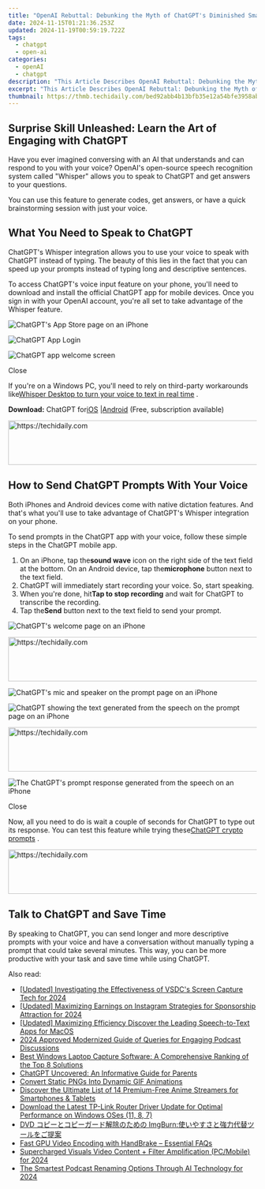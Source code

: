 ```yaml
---
title: "OpenAI Rebuttal: Debunking the Myth of ChatGPT's Diminished Smarts"
date: 2024-11-15T01:21:36.253Z
updated: 2024-11-19T00:59:19.722Z
tags:
  - chatgpt
  - open-ai
categories:
  - openAI
  - chatgpt
description: "This Article Describes OpenAI Rebuttal: Debunking the Myth of ChatGPT's Diminished Smarts"
excerpt: "This Article Describes OpenAI Rebuttal: Debunking the Myth of ChatGPT's Diminished Smarts"
thumbnail: https://thmb.techidaily.com/bed92abb4b13bfb35e12a54bfe3958abc331bc9941bc7a8515fe1dd62e1cd32c.jpg
---
```


## Surprise Skill Unleashed: Learn the Art of Engaging with ChatGPT

 Have you ever imagined conversing with an AI that understands and can respond to you with your voice? OpenAI's open-source speech recognition system called "Whisper" allows you to speak to ChatGPT and get answers to your questions.

 You can use this feature to generate codes, get answers, or have a quick brainstorming session with just your voice.

## What You Need to Speak to ChatGPT

 ChatGPT's Whisper integration allows you to use your voice to speak with ChatGPT instead of typing. The beauty of this lies in the fact that you can speed up your prompts instead of typing long and descriptive sentences.

 To access ChatGPT's voice input feature on your phone, you'll need to download and install the official ChatGPT app for mobile devices. Once you sign in with your OpenAI account, you're all set to take advantage of the Whisper feature.

![ChatGPT's App Store page on an iPhone](https://static1.makeuseofimages.com/wordpress/wp-content/uploads/2023/08/chatgpt-s-app-store-page-on-an-iphone.jpg)

![ChatGPT App Login](https://static1.makeuseofimages.com/wordpress/wp-content/uploads/2023/05/chatgpt-app-login.jpg)

![ChatGPT app welcome screen](https://static1.makeuseofimages.com/wordpress/wp-content/uploads/2023/05/chatgpt-app-welcome-screen.jpg)

Close

 If you're on a Windows PC, you'll need to rely on third-party workarounds like[Whisper Desktop to turn your voice to text in real time](https://www.makeuseof.com/windows-whisper-desktop-guide/) .

**Download:** ChatGPT for[iOS](http://apps.apple.com/app/openai-chatgpt/id6448311069) |[Android](https://www.anrdoezrs.net/links/7251228/type/dlg/sid/UUmuoUeUpU2029654/https://play.google.com/store/apps/details?id=com.openai.chatgpt&hl=en&gl=US) (Free, subscription available)

<!-- affiliate ads begin -->
<a href="https://appsumo.8odi.net/c/5597632/2087484/7443" target="_top" id="2087484">
  <img src="//a.impactradius-go.com/display-ad/7443-2087484" border="0" alt="https://techidaily.com" width="728" height="90"/>
</a>
<img height="0" width="0" src="https://appsumo.8odi.net/i/5597632/2087484/7443" style="position:absolute;visibility:hidden;" border="0" />
<!-- affiliate ads end -->

## How to Send ChatGPT Prompts With Your Voice

 Both iPhones and Android devices come with native dictation features. And that's what you'll use to take advantage of ChatGPT's Whisper integration on your phone.

 To send prompts in the ChatGPT app with your voice, follow these simple steps in the ChatGPT mobile app.

1. On an iPhone, tap the**sound wave** icon on the right side of the text field at the bottom. On an Android device, tap the**microphone** button next to the text field.
2. ChatGPT will immediately start recording your voice. So, start speaking.
3. When you're done, hit**Tap to stop recording** and wait for ChatGPT to transcribe the recording.
4. Tap the**Send** button next to the text field to send your prompt.

![ChatGPT's welcome page on an iPhone](https://static1.makeuseofimages.com/wordpress/wp-content/uploads/2023/09/img_4309.jpg)

<!-- affiliate ads begin -->
<a href="https://laganoo.pxf.io/c/5597632/1528696/16446" target="_top" id="1528696">
  <img src="//a.impactradius-go.com/display-ad/16446-1528696" border="0" alt="https://techidaily.com" width="728" height="90"/>
</a>
<img height="0" width="0" src="https://laganoo.pxf.io/i/5597632/1528696/16446" style="position:absolute;visibility:hidden;" border="0" />
<!-- affiliate ads end -->

![ChatGPT's mic and speaker on the prompt page on an iPhone](https://static1.makeuseofimages.com/wordpress/wp-content/uploads/2023/09/img_4311.jpg)

![ChatGPT showing the text generated from the speech on the prompt page on an iPhone](https://static1.makeuseofimages.com/wordpress/wp-content/uploads/2023/09/img_4313.jpg)

<!-- affiliate ads begin -->
<a href="https://ephamedtechinc.pxf.io/c/5597632/2137220/26400" target="_top" id="2137220">
  <img src="//a.impactradius-go.com/display-ad/26400-2137220" border="0" alt="https://techidaily.com" width="728" height="90"/>
</a>
<img height="0" width="0" src="https://ephamedtechinc.pxf.io/i/5597632/2137220/26400" style="position:absolute;visibility:hidden;" border="0" />
<!-- affiliate ads end -->

![The ChatGPT's prompt response generated from the speech on an iPhone](https://static1.makeuseofimages.com/wordpress/wp-content/uploads/2023/09/img_4314.jpg)

Close

 Now, all you need to do is wait a couple of seconds for ChatGPT to type out its response. You can test this feature while trying these[ChatGPT crypto prompts](https://www.makeuseof.com/the-best-chatgpt-crypto-prompts/) .

<!-- affiliate ads begin -->
<a href="https://appsumo.8odi.net/c/5597632/2144287/7443" target="_top" id="2144287">
  <img src="//a.impactradius-go.com/display-ad/7443-2144287" border="0" alt="https://techidaily.com" width="600" height="90"/>
</a>
<img height="0" width="0" src="https://appsumo.8odi.net/i/5597632/2144287/7443" style="position:absolute;visibility:hidden;" border="0" />
<!-- affiliate ads end -->

## Talk to ChatGPT and Save Time

 By speaking to ChatGPT, you can send longer and more descriptive prompts with your voice and have a conversation without manually typing a prompt that could take several minutes. This way, you can be more productive with your task and save time while using ChatGPT.

<ins class="adsbygoogle"
     style="display:block"
     data-ad-format="autorelaxed"
     data-ad-client="ca-pub-7571918770474297"
     data-ad-slot="1223367746"></ins>

<ins class="adsbygoogle"
     style="display:block"
     data-ad-client="ca-pub-7571918770474297"
     data-ad-slot="8358498916"
     data-ad-format="auto"
     data-full-width-responsive="true"></ins>

<span class="atpl-alsoreadstyle">Also read:</span>
<div><ul>
<li><a href="https://screen-sharing-recording.techidaily.com/updated-investigating-the-effectiveness-of-vsdcs-screen-capture-tech-for-2024/"><u>[Updated] Investigating the Effectiveness of VSDC's Screen Capture Tech for 2024</u></a></li>
<li><a href="https://instagram-videos.techidaily.com/updated-maximizing-earnings-on-instagram-strategies-for-sponsorship-attraction-for-2024/"><u>[Updated] Maximizing Earnings on Instagram Strategies for Sponsorship Attraction for 2024</u></a></li>
<li><a href="https://extra-guidance.techidaily.com/updated-maximizing-efficiency-discover-the-leading-speech-to-text-apps-for-macos/"><u>[Updated] Maximizing Efficiency Discover the Leading Speech-to-Text Apps for MacOS</u></a></li>
<li><a href="https://extra-approaches.techidaily.com/2024-approved-modernized-guide-of-queries-for-engaging-podcast-discussions/"><u>2024 Approved Modernized Guide of Queries for Engaging Podcast Discussions</u></a></li>
<li><a href="https://tech-haven.techidaily.com/best-windows-laptop-capture-software-a-comprehensive-ranking-of-the-top-8-solutions/"><u>Best Windows Laptop Capture Software: A Comprehensive Ranking of the Top 8 Solutions</u></a></li>
<li><a href="https://tech-savvy.techidaily.com/chatgpt-uncovered-an-informative-guide-for-parents/"><u>ChatGPT Uncovered: An Informative Guide for Parents</u></a></li>
<li><a href="https://tech-haven.techidaily.com/convert-static-pngs-into-dynamic-gif-animations/"><u>Convert Static PNGs Into Dynamic GIF Animations</u></a></li>
<li><a href="https://tech-haven.techidaily.com/discover-the-ultimate-list-of-14-premium-free-anime-streamers-for-smartphones-and-tablets/"><u>Discover the Ultimate List of 14 Premium-Free Anime Streamers for Smartphones & Tablets</u></a></li>
<li><a href="https://hardware-updates.techidaily.com/download-the-latest-tp-link-router-driver-update-for-optimal-performance-on-windows-oses-11-8-7/"><u>Download the Latest TP-Link Router Driver Update for Optimal Performance on Windows OSes (11, 8, 7)</u></a></li>
<li><a href="https://tech-haven.techidaily.com/dvd-imgburn/"><u>DVD コピーとコピーガード解除のための ImgBurn:使いやすさと強力代替ツールをご提案</u></a></li>
<li><a href="https://some-knowledge.techidaily.com/fast-gpu-video-encoding-with-handbrake-essential-faqs/"><u>Fast GPU Video Encoding with HandBrake – Essential FAQs</u></a></li>
<li><a href="https://some-approaches.techidaily.com/supercharged-visuals-video-content-plus-filter-amplification-pcmobile-for-2024/"><u>Supercharged Visuals Video Content + Filter Amplification (PC/Mobile) for 2024</u></a></li>
<li><a href="https://some-approaches.techidaily.com/the-smartest-podcast-renaming-options-through-ai-technology-for-2024/"><u>The Smartest Podcast Renaming Options Through AI Technology for 2024</u></a></li>
</ul></div>

